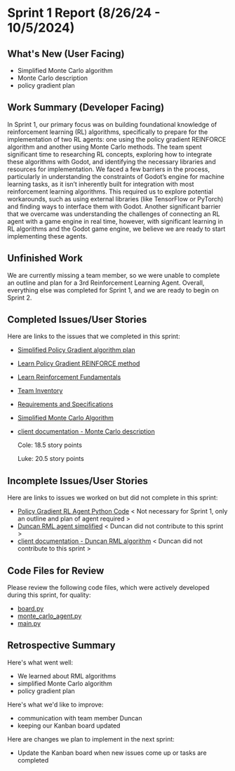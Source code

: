# Sprint 1 Report (8/26/24 - 10/5/2024)

## What's New (User Facing)
 * Simplified Monte Carlo algorithm
 * Monte Carlo description
 * policy gradient plan

## Work Summary (Developer Facing)
In Sprint 1, our primary focus was on building foundational knowledge of reinforcement learning (RL) algorithms, specifically to prepare for the implementation of two RL agents: one using the policy gradient REINFORCE algorithm and another using Monte Carlo methods. The team spent significant time to researching RL concepts, exploring how to integrate these algorithms with Godot, and identifying the necessary libraries and resources for implementation. We faced a few barriers in the process, particularly in understanding the constraints of Godot’s engine for machine learning tasks, as it isn’t inherently built for integration with most reinforcement learning algorithms. This required us to explore potential workarounds, such as using external libraries (like TensorFlow or PyTorch) and finding ways to interface them with Godot. Another significant barrier that we overcame was understanding the challenges of connecting an RL agent with a game engine in real time, however, with significant learning in RL algorithms and the Godot game engine, we believe we are ready to start implementing these agents.

## Unfinished Work
We are currently missing a team member, so we were unable to complete an outline and plan for a 3rd Reinforcement Learning Agent. Overall, everything else was completed for Sprint 1, and we are ready to begin on Sprint 2.

## Completed Issues/User Stories
Here are links to the issues that we completed in this sprint:

 * [Simplified Policy Gradient algorithm plan](https://github.com/users/luwke1/projects/2/views/1?pane=issue&itemId=82255932)
 * [Learn Policy Gradient REINFORCE method](https://github.com/users/luwke1/projects/2/views/1?pane=issue&itemId=82238359)
 * [Learn Reinforcement Fundamentals](https://github.com/users/luwke1/projects/2/views/1?pane=issue&itemId=82238108)
 * [Team Inventory](https://github.com/users/luwke1/projects/2/views/1?pane=issue&itemId=82033740)
 * [Requirements and Specifications](https://github.com/users/luwke1/projects/2/views/1?pane=issue&itemId=82034583)
 * [Simplified Monte Carlo Algorithm](https://github.com/users/luwke1/projects/2/views/1?pane=issue&itemId=82033188)
 * [client documentation - Monte Carlo description](https://github.com/users/luwke1/projects/2/views/1?pane=issue&itemId=82261972)

   Cole: 18.5 story points
   
   Luke: 20.5 story points
 
 ## Incomplete Issues/User Stories
 Here are links to issues we worked on but did not complete in this sprint:
 
 * [Policy Gradient RL Agent Python Code](https://github.com/users/luwke1/projects/2/views/1?pane=issue&itemId=82135261) < Not necessary for Sprint 1, only an outline and plan of agent required >
 * [Duncan RML agent simplified](https://github.com/users/luwke1/projects/2/views/1?pane=issue&itemId=82033740&pane=issue&itemId=82261692) < Duncan did not contribute to this sprint >
 * [client documentation - Duncan RML algorithm](https://github.com/users/luwke1/projects/2/views/1?pane=issue&itemId=82033740&pane=issue&itemId=82262011) < Duncan did not contribute to this sprint >

## Code Files for Review
Please review the following code files, which were actively developed during this sprint, for quality:
 * [board.py](https://github.com/luwke1/godot-agents/blob/23bdbfa546baf0c8228cf789a594f8c517f1f1ce/simplified_algorithms/board.py)
 * [monte_carlo_agent.py](https://github.com/luwke1/godot-agents/blob/23bdbfa546baf0c8228cf789a594f8c517f1f1ce/simplified_algorithms/monte_carlo_agent.py)
 * [main.py](https://github.com/luwke1/godot-agents/blob/23bdbfa546baf0c8228cf789a594f8c517f1f1ce/simplified_algorithms/main.py)
 
## Retrospective Summary
Here's what went well:
  * We learned about RML algorithms
  * simplified Monte Carlo algorithm
  * policy gradient plan
 
Here's what we'd like to improve:
   * communication with team member Duncan
   * keeping our Kanban board updated
  
Here are changes we plan to implement in the next sprint:
   * Update the Kanban board when new issues come up or tasks are completed
